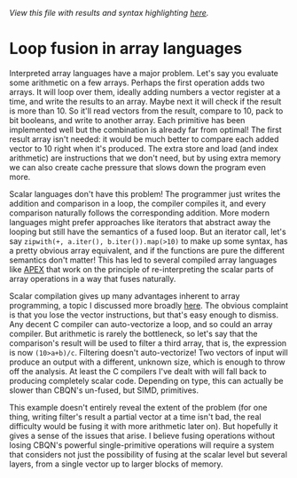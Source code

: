 *View this file with results and syntax highlighting [here](https://mlochbaum.github.io/BQN/implementation/compile/fusion.html).*

# Loop fusion in array languages

Interpreted array languages have a major problem. Let's say you evaluate some arithmetic on a few arrays. Perhaps the first operation adds two arrays. It will loop over them, ideally adding numbers a vector register at a time, and write the results to an array. Maybe next it will check if the result is more than 10. So it'll read vectors from the result, compare to 10, pack to bit booleans, and write to another array. Each primitive has been implemented well but the combination is already far from optimal! The first result array isn't needed: it would be much better to compare each added vector to 10 right when it's produced. The extra store and load (and index arithmetic) are instructions that we don't need, but by using extra memory we can also create cache pressure that slows down the program even more.

Scalar languages don't have this problem! The programmer just writes the addition and comparison in a loop, the compiler compiles it, and every comparison naturally follows the corresponding addition. More modern languages might prefer approaches like iterators that abstract away the looping but still have the semantics of a fused loop. But an iterator call, let's say `zipwith(+, a.iter(), b.iter()).map(>10)` to make up some syntax, has a pretty obvious array equivalent, and if the functions are pure the different semantics don't matter! This has led to several compiled array languages like [APEX](https://www.snakeisland.com/apexup.htm) that work on the principle of re-interpreting the scalar parts of array operations in a way that fuses naturally.

Scalar compilation gives up many advantages inherent to array programming, a topic I discussed more broadly [here](intro.md). The obvious complaint is that you lose the vector instructions, but that's easy enough to dismiss. Any decent C compiler can auto-vectorize a loop, and so could an array compiler. But arithmetic is rarely the bottleneck, so let's say that the comparison's result will be used to filter a third array, that is, the expression is now `(10>a+b)/c`. Filtering doesn't auto-vectorize! Two vectors of input will produce an output with a different, unknown size, which is enough to throw off the analysis. At least the C compilers I've dealt with will fall back to producing completely scalar code. Depending on type, this can actually be slower than CBQN's un-fused, but SIMD, primitives.

This example doesn't entirely reveal the extent of the problem (for one thing, writing filter's result a partial vector at a time isn't bad, the real difficulty would be fusing it with more arithmetic later on). But hopefully it gives a sense of the issues that arise. I believe fusing operations without losing CBQN's powerful single-primitive operations will require a system that considers not just the possibility of fusing at the scalar level but several layers, from a single vector up to larger blocks of memory.
